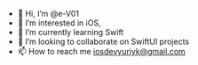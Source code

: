 - 👋 Hi, I’m @e-V01
- 👀 I’m interested in iOS,
- 🌱 I’m currently learning Swift
- 💞️ I’m looking to collaborate on SwiftUI projects
- 📫 How to reach me iosdevyuriyk@gmail.com


<!---
e-V01/e-V01 is a ✨ special ✨ repository because its `README.md` (this file) appears on your GitHub profile.
You can click the Preview link to take a look at your changes.
--->
